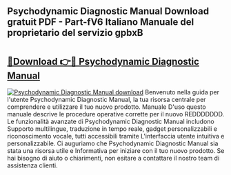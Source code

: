 ## Psychodynamic Diagnostic Manual Download gratuit PDF - Part-fV6 Italiano Manuale del proprietario del servizio gpbxB

# <h2><a href="http://dffeiu.blite.top/?on=Psychodynamic+Diagnostic+Manual">🔗Download 👉🔴 Psychodynamic Diagnostic Manual</a></h2>

[![Psychodynamic Diagnostic Manual download](https://i.imgur.com/lujVjoI.png)](http://dffeiu.blite.top/?on=Psychodynamic+Diagnostic+Manual)
Benvenuto nella guida per l'utente Psychodynamic Diagnostic Manual, la tua risorsa centrale per comprendere e utilizzare il tuo nuovo prodotto. Manuale D'uso questo manuale descrive le procedure operative corrette per il nuovo REDDDDDDD. Le funzionalità avanzate di Psychodynamic Diagnostic Manual includono Supporto multilingue, traduzione in tempo reale, gadget personalizzabili e riconoscimento vocale, tutti accessibili tramite L'interfaccia utente intuitiva e personalizzabile. Ci auguriamo che Psychodynamic Diagnostic Manual sia stata una risorsa utile e Informativa per iniziare con il tuo nuovo prodotto. Se hai bisogno di aiuto o chiarimenti, non esitare a contattare il nostro team di assistenza clienti.
